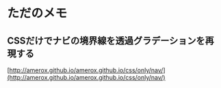 # ただのメモ

## CSSだけでナビの境界線を透過グラデーションを再現する
[http://amerox.github.io/amerox.github.io/css/only/nav/](http://amerox.github.io/amerox.github.io/css/only/nav/)
